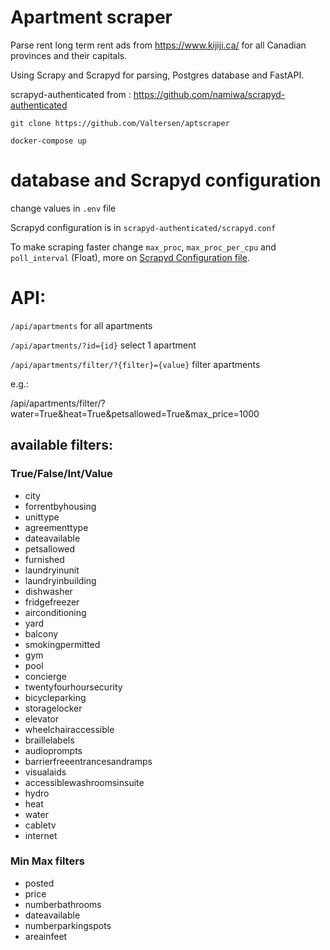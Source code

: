 # Apartment scraper

Parse rent long term rent ads from  https://www.kijiji.ca/ for all Canadian provinces and their capitals.

Using Scrapy and Scrapyd for parsing, Postgres database and FastAPI.

scrapyd-authenticated from :
https://github.com/namiwa/scrapyd-authenticated


```git clone https://github.com/Valtersen/aptscraper```


```docker-compose up```

# database and Scrapyd configuration
change values in ```.env``` file


Scrapyd configuration is in ```scrapyd-authenticated/scrapyd.conf```

To make scraping faster change `max_proc`, `max_proc_per_cpu` and `poll_interval` (Float), 
more on [Scrapyd Configuration file](https://scrapyd.readthedocs.io/en/stable/config.html).


# API:

```/api/apartments``` for all apartments

```/api/apartments/?id={id}``` select 1 apartment

```/api/apartments/filter/?{filter}={value}``` filter apartments

e.g.:

/api/apartments/filter/?water=True&heat=True&petsallowed=True&max_price=1000

## available filters:

### True/False/Int/Value
- city
- forrentbyhousing
- unittype
- agreementtype
- dateavailable
- petsallowed
- furnished
- laundryinunit
- laundryinbuilding
- dishwasher
- fridgefreezer
- airconditioning
- yard
- balcony
- smokingpermitted
- gym
- pool
- concierge
- twentyfourhoursecurity
- bicycleparking
- storagelocker
- elevator
- wheelchairaccessible
- braillelabels
- audioprompts
- barrierfreeentrancesandramps
- visualaids
- accessiblewashroomsinsuite
- hydro
- heat
- water
- cabletv
- internet

### Min Max filters

- posted 
- price
- numberbathrooms
- dateavailable
- numberparkingspots
- areainfeet
